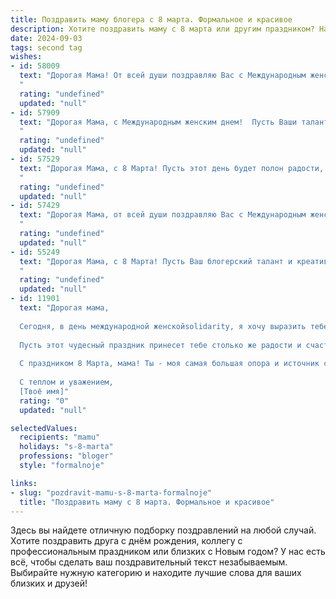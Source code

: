 ```yaml
---
title: Поздравить маму блогера с 8 марта. Формальное и красивое
description: Хотите поздравить маму с 8 марта или другим праздником? Наш ИИ создаст незабываемое поздравление, а вы обязательно выделитесь среди других.  
date: 2024-09-03
tags: second tag
wishes:
- id: 58009
  text: "Дорогая Мама! От всей души поздравляю Вас с Международным женским днем 8 Марта! Желаю Вам неиссякаемого вдохновения, ярких идей, благодарных читателей и неизменного успеха в Вашей блогерской деятельности. Пусть каждая публикация приносит Вам радость, а Ваша жизнь будет наполнена счастьем и любовью!
  "
  rating: "undefined"
  updated: "null"
- id: 57909
  text: "Дорогая Мама, с Международным женским днем!  Пусть Ваши талант и харизма, проявленные в блогерстве, всегда вдохновляют и приносят Вам радость и успех. Желаю Вам вдохновения, новых свершений и, конечно,  счастья!
  "
  rating: "undefined"
  updated: "null"
- id: 57529
  text: "Дорогая Мама, с 8 Марта! Пусть этот день будет полон радости, тепла и вдохновения. Гордимся твоей креативностью и талантом, которые ты так ярко демонстрируешь в своем блоге. Желаем тебе новых творческих успехов и огромной аудитории, которая будет с удовольствием следить за твоими историями!
  "
  rating: "undefined"
  updated: "null"
- id: 57429
  text: "Дорогая Мама, от всей души поздравляю Вас с Международным женским днем! Желаю Вам вдохновения, новых творческих свершений и, конечно же, огромной аудитории преданных читателей. Пусть Ваши блоги всегда будут интересными и полезными, а Ваша работа приносит Вам радость и удовлетворение! Счастливого 8 марта!
  "
  rating: "undefined"
  updated: "null"
- id: 55249
  text: "Дорогая Мама, с 8 Марта! Пусть Ваш блогерский талант и креативность продолжают вдохновлять и радовать Ваших подписчиков. Желаем Вам успехов, новых творческих идей и бесконечного вдохновения!
  "
  rating: "undefined"
  updated: "null"
- id: 11901
  text: "Дорогая мама,
  
  Сегодня, в день международной женскойsolidarity, я хочу выразить тебе свою искреннюю благодарность и восхищение за всё, что ты делаешь для нас с папой и за то, как ты вдохновляешь меня каждый день своим трудолюбием и творчеством. Твоя профессия блогера не только украшает нашу жизнь, но и дарит нам море позитива и вдохновения.
  
  Пусть этот чудесный праздник принесет тебе столько же радости и счастья, сколько ты даришь другим. Желаю тебе здоровья, благополучия и новых творческих идей, которые будут вдохновлять тысячи людей.
  
  С праздником 8 Марта, мама! Ты - моя самая большая опора и источник сил. Люблю тебя!
  
  С теплом и уважением,
  [Твоё имя]"
  rating: "0"
  updated: "null"

selectedValues:
  recipients: "mamu"
  holidays: "s-8-marta"
  professions: "bloger"
  style: "formalnoje"

links:
- slug: "pozdravit-mamu-s-8-marta-formalnoje"
  title: "Поздравить маму с 8 марта. Формальное и красивое"
---
```


Здесь вы найдете отличную подборку поздравлений на любой случай. 
Хотите поздравить друга с днём рождения, коллегу с профессиональным праздником или близких с Новым годом? У нас есть всё, чтобы сделать ваш поздравительный текст незабываемым. Выбирайте нужную категорию и находите лучшие слова для ваших близких и друзей!
